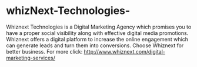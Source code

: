 # whizNext-Technologies-
Whiznext Technologies is a Digital Marketing Agency which promises you to have a proper social visibility along with effective digital media promotions. Whiznext offers a digital platform to increase the online engagement which can generate leads and turn them into conversions. Choose Whiznext for better business. For more click:  http://www.whiznext.com/digital-marketing-services/
